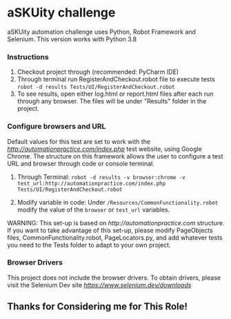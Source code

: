 # aSKUity challenge
aSKUity automation challenge uses Python, Robot Framework and Selenium. This version works with Python 3.8

### Instructions
1. Checkout project through (recommended: PyCharm IDE)
2. Through terminal run RegisterAndCheckout.robot file to execute tests
```robot -d results Tests/UI/RegisterAndCheckout.robot```
3. To see results, open either log.html or report.html files after each run through any browser. The files will be under "Results" folder in the project.

### Configure browsers and URL
Default values for this test are set to work with the _http://automationpractice.com/index.php_ test website, using Google Chrome. The structure on this framework allows the user to configure a test URL and browser through code or console terminal.

1. Through Terminal: 
```robot -d results -v browser:chrome -v test_url:http://automationpractice.com/index.php Tests/UI/RegisterAndCheckout.robot```

2. Modify variable in code:
Under `/Resources/CommonFunctionality.robot` modify the value of the `browser` or `test_url` variables.

WARNING: This set-up is based on _http://automationpractice.com_ structure. If you want to take advantage of this set-up, please modify PageObjects files, CommonFunctionality.robot, PageLocators.py, and add whatever tests you need to the Tests folder to adapt to your own project.

### Browser Drivers
This project does not include the browser drivers. 
To obtain drivers, please visit the Selenium Dev site _https://www.selenium.dev/downloads_


## Thanks for Considering me for This Role!